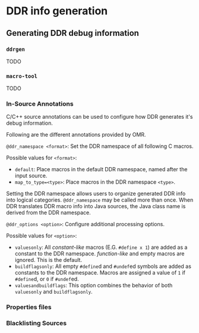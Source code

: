 <!--
Copyright (c) 2016, 2017 IBM Corp. and others

This program and the accompanying materials are made available under
the terms of the Eclipse Public License 2.0 which accompanies this
distribution and is available at https://www.eclipse.org/legal/epl-2.0/
or the Apache License, Version 2.0 which accompanies this distribution and
is available at https://www.apache.org/licenses/LICENSE-2.0.

This Source Code may also be made available under the following
Secondary Licenses when the conditions for such availability set
forth in the Eclipse Public License, v. 2.0 are satisfied: GNU
General Public License, version 2 with the GNU Classpath 
Exception [1] and GNU General Public License, version 2 with the
OpenJDK Assembly Exception [2].

[1] https://www.gnu.org/software/classpath/license.html
[2] http://openjdk.java.net/legal/assembly-exception.html

SPDX-License-Identifier: EPL-2.0 OR Apache-2.0 OR GPL-2.0 WITH Classpath-exception-2.0 OR LicenseRef-GPL-2.0 WITH Assembly-exception
-->

# DDR info generation

## Generating DDR debug information

### `ddrgen`
TODO

### `macro-tool`
TODO

### In-Source Annotations
C/C++ source annotations can be used to configure how DDR generates it's debug information.

Following are the different annotations provided by OMR.

`@ddr_namespace <format>`: Set the DDR namespace of all following C macros.

Possible values for `<format>`:
- `default`: Place macros in the default DDR namespace, named after the input source.
- `map_to_type=<type>`: Place macros in the DDR namespace `<type>`.

Setting the DDR namespace allows users to organize generated DDR info into logical categories. `@ddr_namespace` may be
called more than once. When DDR translates DDR macro info into Java sources, the Java class name is derived from the
DDR namespace.

`@ddr_options <option>`: Configure additional processing options.

Possible values for `<option>`:
- `valuesonly`: All *constant-like* macros (E.G. `#define x 1`) are added as a constant to the DDR namespace.
  *function-like* and empty macros are ignored. This is the default.
- `buildflagsonly`: All empty `#define`d and `#undef`ed symbols are added as constants to the DDR namespace. Macros are
  assigned a value of `1` if `#define`d, or `0` if `#undef`ed.
- `valuesandbuildflags`: This option combines the behavior of both `valuesonly` and `buildflagsonly`.

### Properties files

### Blacklisting Sources
